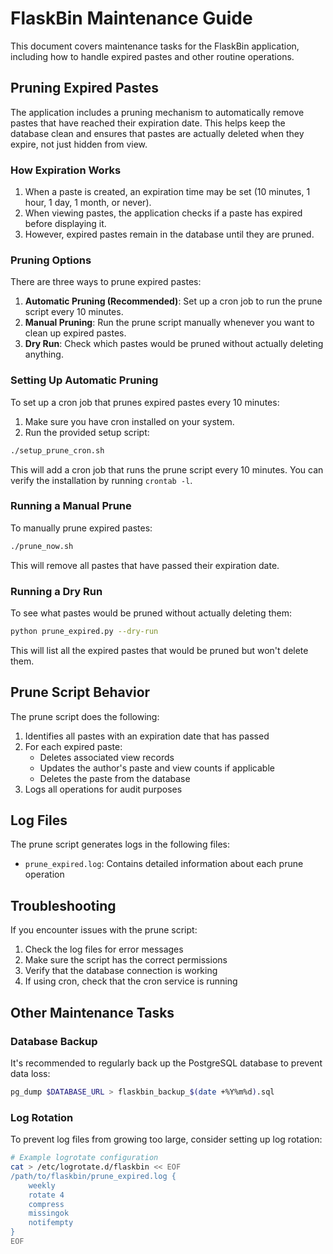 # FlaskBin Maintenance Guide

This document covers maintenance tasks for the FlaskBin application, including how to handle expired pastes and other routine operations.

## Pruning Expired Pastes

The application includes a pruning mechanism to automatically remove pastes that have reached their expiration date. This helps keep the database clean and ensures that pastes are actually deleted when they expire, not just hidden from view.

### How Expiration Works

1. When a paste is created, an expiration time may be set (10 minutes, 1 hour, 1 day, 1 month, or never).
2. When viewing pastes, the application checks if a paste has expired before displaying it.
3. However, expired pastes remain in the database until they are pruned.

### Pruning Options

There are three ways to prune expired pastes:

1. **Automatic Pruning (Recommended)**: Set up a cron job to run the prune script every 10 minutes.
2. **Manual Pruning**: Run the prune script manually whenever you want to clean up expired pastes.
3. **Dry Run**: Check which pastes would be pruned without actually deleting anything.

### Setting Up Automatic Pruning

To set up a cron job that prunes expired pastes every 10 minutes:

1. Make sure you have cron installed on your system.
2. Run the provided setup script:

```bash
./setup_prune_cron.sh
```

This will add a cron job that runs the prune script every 10 minutes. You can verify the installation by running `crontab -l`.

### Running a Manual Prune

To manually prune expired pastes:

```bash
./prune_now.sh
```

This will remove all pastes that have passed their expiration date.

### Running a Dry Run

To see what pastes would be pruned without actually deleting them:

```bash
python prune_expired.py --dry-run
```

This will list all the expired pastes that would be pruned but won't delete them.

## Prune Script Behavior

The prune script does the following:

1. Identifies all pastes with an expiration date that has passed
2. For each expired paste:
   - Deletes associated view records
   - Updates the author's paste and view counts if applicable
   - Deletes the paste from the database
3. Logs all operations for audit purposes

## Log Files

The prune script generates logs in the following files:

- `prune_expired.log`: Contains detailed information about each prune operation

## Troubleshooting

If you encounter issues with the prune script:

1. Check the log files for error messages
2. Make sure the script has the correct permissions
3. Verify that the database connection is working
4. If using cron, check that the cron service is running

## Other Maintenance Tasks

### Database Backup

It's recommended to regularly back up the PostgreSQL database to prevent data loss:

```bash
pg_dump $DATABASE_URL > flaskbin_backup_$(date +%Y%m%d).sql
```

### Log Rotation

To prevent log files from growing too large, consider setting up log rotation:

```bash
# Example logrotate configuration
cat > /etc/logrotate.d/flaskbin << EOF
/path/to/flaskbin/prune_expired.log {
    weekly
    rotate 4
    compress
    missingok
    notifempty
}
EOF
```
